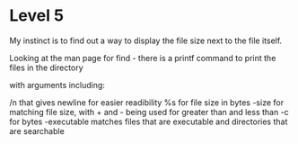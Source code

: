 # Level 5


My instinct is to find out a way to display the file size next to the file itself.

Looking at the man page for find - there is a printf command to print the files in the directory

with arguments including:

/n that gives newline for easier readibility
%s for file size in bytes
-size for matching file size, with + and - being used for greater than and less than
  -c for bytes
-executable matches files that are executable and directories that are searchable
